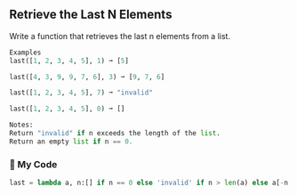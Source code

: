 ## Retrieve the Last N Elements

Write a function that retrieves the last n elements from a list.
```python
Examples
last([1, 2, 3, 4, 5], 1) ➞ [5]

last([4, 3, 9, 9, 7, 6], 3) ➞ [9, 7, 6]

last([1, 2, 3, 4, 5], 7) ➞ "invalid"

last([1, 2, 3, 4, 5], 0) ➞ []

Notes:
Return "invalid" if n exceeds the length of the list.
Return an empty list if n == 0.
```
### :snake: My Code
```python
last = lambda a, n:[] if n == 0 else 'invalid' if n > len(a) else a[-n:]
```
